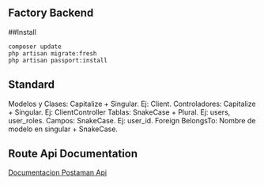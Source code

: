 ## Factory Backend

##Install

```
composer update
php artisan migrate:fresh
php artisan passport:install
```

## Standard 

Modelos y Clases: Capitalize + Singular. Ej: Client.
Controladores: Capitalize + Singular. Ej: ClientController
Tablas: SnakeCase + Plural. Ej: users, user_roles.
Campos: SnakeCase. Ej: user_id.
Foreign BelongsTo: Nombre de modelo en singular + SnakeCase.



## Route Api Documentation

[Documentacion Postaman Api](https://www.getpostman.com/collections/6c1d74b271425dfb1b31)

